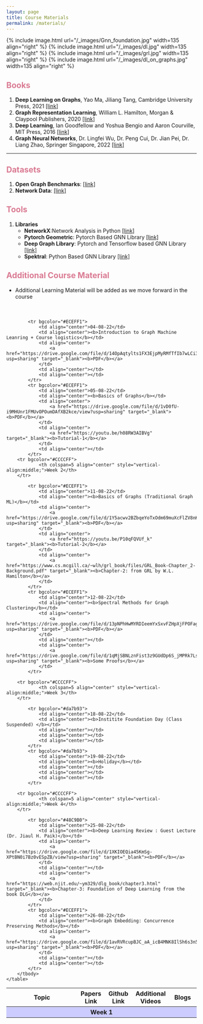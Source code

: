 ```yaml
---
layout: page
title: Course Materials
permalink: /materials/
---
```


{% include image.html url="/_images/Gnn_foundation.jpg" width=135 align="right" %}
{% include image.html url="/_images/dl.jpg" width=135 align="right" %}
{% include image.html url="/_images/grl.jpg" width=135 align="right" %}
{% include image.html url="/_images/dl_on_graphs.jpg" width=135 align="right" %}


<h2 style="color: #da7b93;"><b>Books</b></h2>

1. **Deep Learning on Graphs**, Yao Ma, Jiliang Tang, Cambridge University Press, 2021 [[link]](https://web.njit.edu/~ym329/dlg_book/)
2. **Graph Representation Learning**, William L. Hamilton, Morgan & Claypool Publishers, 2020 [[link]](https://www.cs.mcgill.ca/~wlh/grl_book/)
3. **Deep Learning**, Ian Goodfellow and Yoshua Bengio and Aaron Courville, MIT Press, 2016 [[link]](https://www.deeplearningbook.org/)
4. **Graph Neural Networks**, Dr. Lingfei Wu, Dr. Peng Cui, Dr. Jian Pei, Dr. Liang Zhao, Springer Singapore, 2022 [[link]](https://link.springer.com/book/10.1007/978-981-16-6054-2)

-------------------------------------------------------------------------------------------------------------------------------
<h2 style="color: #da7b93;"><b>Datasets</b></h2>

1. **Open Graph Benchmarks**: [[link]](https://ogb.stanford.edu/)
2. **Network Data**: [[link]](https://networkrepository.com/networks.php)

<h2 style="color: #da7b93;"><b>Tools</b></h2>

1. **Libraries**
    - **NetworkX**:Network Analysis in Python [[link]](https://networkx.org/)
    - **Pytorch Geometric**: Pytorch Based GNN Library [[link]](https://pytorch-geometric.readthedocs.io/en/latest/#)
    - **Deep Graph Library**: Pytorch and Tensorflow based GNN Library [[link]](https://www.dgl.ai/)
    - **Spektral**: Python Based GNN Library [[link]](https://graphneural.network/)

<h2 style="color: #da7b93;"><b>Additional Course Material</b></h2>

* Additional Learning Material will be added as we move forward in the course

<div class="table table-striped table-bordered" id="schedule" style="margin-top: 20px">
    <br>
    <table class="table" >
        <thead>
            <tr class="active">
                <th width =40% scope="col" ><b>Topic</b></th>
	            <th width =10% scope="col" ><b>Papers Link</b></th>
	            <th width =15% scope="col" ><b>Github Link</b></th>	 
	            <th width =10% scope="col" ><b>Additional Videos</b></th>
	            <th width =15% scope="col" ><b>Blogs</b></th>
            </tr>
        </thead>
        <tbody>
        <tr bgcolor="#CCCCFF">
                <th colspan=5 align="center" style="vertical-align:middle;">Week 1</th>
        </tr>

            <tr bgcolor="#ECEFF1">
                <td align="center">04-08-22</td>
                <td align="center"><b>Introduction to Graph Machine Leanring + Course logistics</b></td>
                <td align="center">
                    <a href="https://drive.google.com/file/d/14OpAqtylts1FX3EjpMyRMfTfIb7wLCi3/view?usp=sharing" target="_blank"><b>PDF</b></a>
                </td>
                <td align="center"></td>
                <td align="center"></td>
            </tr>
            <tr bgcolor="#ECEFF1">
                <td align="center">05-08-22</td>
                <td align="center"><b>Basics of Graphs</b></td>
                <td align="center">
                    <a href="https://drive.google.com/file/d/1vD0fU-i9MHUnr1FMUvOPOumDAfXB2kce/view?usp=sharing" target="_blank"><b>PDF</b></a>
                </td>
                <td align="center">
                    <a href="https://youtu.be/h08RW3AIBVg" target="_blank"><b>Tutorial-1</b></a>
                </td>
                <td align="center"></td>
            </tr>
        <tr bgcolor="#CCCCFF">
                <th colspan=5 align="center" style="vertical-align:middle;">Week 2</th>
        </tr>

            <tr bgcolor="#ECEFF1">
                <td align="center">11-08-22</td>
                <td align="center"><b>Basics of Graphs (Traditional Graph ML)</b></td>
                <td align="center">
                    <a href="https://drive.google.com/file/d/1Y5acwv2BZbqeYoTxOdm69muXcFlZV8nK/view?usp=sharing" target="_blank"><b>PDF</b></a>
                </td>
                <td align="center">
                    <a href="https://youtu.be/P10qFQVUf_k" target="_blank"><b>Tutorial-2</b></a>
                </td>
                <td align="center">
                    <a href="https://www.cs.mcgill.ca/~wlh/grl_book/files/GRL_Book-Chapter_2-Background.pdf" target="_blank"><b>Chapter-2: from GRL by W.L. Hamilton</b></a>
                </td>
            </tr>
            <tr bgcolor="#ECEFF1">
                <td align="center">12-08-22</td>
                <td align="center"><b>Spectral Methods for Graph Clustering</b></td>
                <td align="center">
                    <a href="https://drive.google.com/file/d/13pNPhHwMYRDIeemYxSxvFZHpXjFPOFag/view?usp=sharing" target="_blank"><b>PDF</b></a>
                </td>
                <td align="center"></td>
                <td align="center">
                    <a href="https://drive.google.com/file/d/1qMjSBNLznFist3z9GUdDp6S_jMPRk7Ls/view?usp=sharing" target="_blank"><b>Some Proofs</b></a>
                </td>
            </tr>

        <tr bgcolor="#CCCCFF">
                <th colspan=5 align="center" style="vertical-align:middle;">Week 3</th>
        </tr>

            <tr bgcolor="#da7b93">
                <td align="center">18-08-22</td>
                <td align="center"><b>Institite Foundation Day (Class Suspended) </b></td>
                <td align="center"></td>
                <td align="center"></td>
                <td align="center"></td>
            </tr>
            <tr bgcolor="#da7b93">
                <td align="center">19-08-22</td>
                <td align="center"><b>Holiday</b></td>
                <td align="center"></td>
                <td align="center"></td>
                <td align="center"></td>
            </tr>

        <tr bgcolor="#CCCCFF">
                <th colspan=5 align="center" style="vertical-align:middle;">Week 4</th>
        </tr>

            <tr bgcolor="#48C9B0">
                <td align="center">25-08-22</td>
                <td align="center"><b>Deep Learning Review : Guest Lecture (Dr. Jiaul H. Paik)</b></td>
                <td align="center">
                    <a href="https://drive.google.com/file/d/1XKIOEQia45KmSg-XPtBN0i7Bz0vESpZB/view?usp=sharing" target="_blank"><b>PDF</b></a>
                </td>
                <td align="center"></td>
                <td align="center">
                    <a href="https://web.njit.edu/~ym329/dlg_book/chapter3.html" target="_blank"><b>Chapter-3: Foundation of Deep Learning from the book DLG</b></a>
                </td>
            </tr>
            <tr bgcolor="#ECEFF1">
                <td align="center">26-08-22</td>
                <td align="center"><b>Graph Embedding: Concurrence Preserving Methods</b></td>
                <td align="center">
                    <a href="https://drive.google.com/file/d/1avRVRcupBJC_aA_icB4MNK8IlSh6s3n5/view?usp=sharing" target="_blank"><b>PDF</b></a>
                </td>
                <td align="center"></td>
                <td align="center"></td>
            </tr>   
        </tbody>
    </table>
</div>
